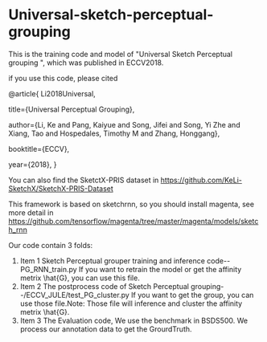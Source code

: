 # Universal-sketch-perceptual-grouping
This is the training code and model of "Universal Sketch Perceptual grouping ", which was published in ECCV2018.

if you use this code, please cited

@article{
  Li2018Universal,
  
  title={Universal Perceptual Grouping},
  
  author={Li, Ke and Pang, Kaiyue and Song, Jifei and Song, Yi Zhe and Xiang, Tao and Hospedales, Timothy M and Zhang, Honggang},
  
  booktitle={ECCV},
  
  year={2018},
}

You can also find the SketctX-PRIS dataset in 
https://github.com/KeLi-SketchX/SketchX-PRIS-Dataset

This framework is based on sketchrnn, so you should install magenta, see more detail in https://github.com/tensorflow/magenta/tree/master/magenta/models/sketch_rnn

Our code contain 3 folds:
1. Item 1 Sketch Perceptual grouper training and inference code--PG_RNN_train.py
If you want to retrain the model or get the affinity metrix \hat{G}, you can use this file.
1. Item 2 The postprocess code of Sketch Perceptual grouping--/ECCV_JULE/test_PG_cluster.py
If you want to get the group, you can use those file.Note: Those file will inference and cluster the affinity metrix \hat{G}.
1. Item 3 The Evaluation code, We use the benchmark in BSDS500. We process our annotation data to get the GrourdTruth.
